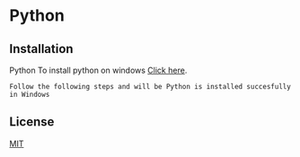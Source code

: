 # Python

## Installation
Python 
To install python on windows [Click here](https://github.com/abhishekpshenoy/Python/blob/main/Images/python_installation/python_installer.md).
```
Follow the following steps and will be Python is installed succesfully in Windows
```
## License
[MIT](https://choosealicense.com/licenses/mit/)
